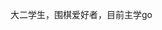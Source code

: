 大二学生，围棋爱好者，目前主学go

<!---
lyt122/lyt122 is a ✨ special ✨ repository because its `README.md` (this file) appears on your GitHub profile.
You can click the Preview link to take a look at your changes.
--->
